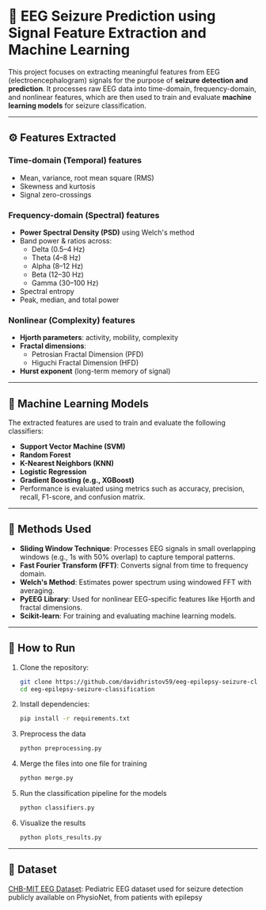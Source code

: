 # 🧠 EEG Seizure Prediction using Signal Feature Extraction and Machine Learning

This project focuses on extracting meaningful features from EEG (electroencephalogram) signals for the purpose of **seizure detection and prediction**. It processes raw EEG data into time-domain, frequency-domain, and nonlinear features, which are then used to train and evaluate **machine learning models** for seizure classification.

---

## ⚙️ Features Extracted

### Time-domain (Temporal) features
- Mean, variance, root mean square (RMS)
- Skewness and kurtosis
- Signal zero-crossings

### Frequency-domain (Spectral) features
- **Power Spectral Density (PSD)** using Welch's method
- Band power & ratios across:
  - Delta (0.5–4 Hz)
  - Theta (4–8 Hz)
  - Alpha (8–12 Hz)
  - Beta (12–30 Hz)
  - Gamma (30–100 Hz)
- Spectral entropy
- Peak, median, and total power

### Nonlinear (Complexity) features
- **Hjorth parameters**: activity, mobility, complexity
- **Fractal dimensions**:
  - Petrosian Fractal Dimension (PFD)
  - Higuchi Fractal Dimension (HFD)
- **Hurst exponent** (long-term memory of signal)

---

## 🤖 Machine Learning Models

The extracted features are used to train and evaluate the following classifiers:

- **Support Vector Machine (SVM)**
- **Random Forest**
- **K-Nearest Neighbors (KNN)**
- **Logistic Regression**
- **Gradient Boosting (e.g., XGBoost)**
- Performance is evaluated using metrics such as accuracy, precision, recall, F1-score, and confusion matrix.

---

## 🧪 Methods Used

- **Sliding Window Technique**: Processes EEG signals in small overlapping windows (e.g., 1s with 50% overlap) to capture temporal patterns.
- **Fast Fourier Transform (FFT)**: Converts signal from time to frequency domain.
- **Welch's Method**: Estimates power spectrum using windowed FFT with averaging.
- **PyEEG Library**: Used for nonlinear EEG-specific features like Hjorth and fractal dimensions.
- **Scikit-learn**: For training and evaluating machine learning models.

---

## 🚀 How to Run

1. Clone the repository:
   ```bash
   git clone https://github.com/davidhristov59/eeg-epilepsy-seizure-classification.git
   cd eeg-epilepsy-seizure-classification

2. Install dependencies:
   ```bash
   pip install -r requirements.txt
   
3. Preprocess the data
   ```bash
   python preprocessing.py

4. Merge the files into one file for training
   ```bash
   python merge.py

5. Run the classification pipeline for the models
   ```bash
   python classifiers.py

6. Visualize the results
   ```bash
   python plots_results.py

  ---

## 🧠 Dataset
[CHB-MIT EEG Dataset](https://physionet.org/content/chbmit/1.0.0/): Pediatric EEG dataset used for seizure detection publicly available on PhysioNet, from patients with epilepsy

